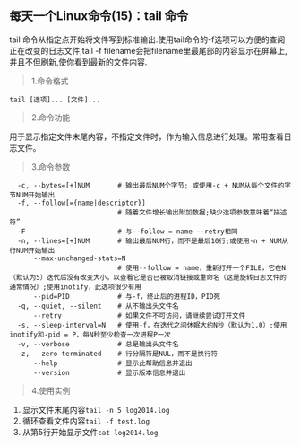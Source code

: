## 每天一个Linux命令(15)：tail 命令

tail 命令从指定点开始将文件写到标准输出.使用tail命令的-f选项可以方便的查阅正在改变的日志文件,tail -f filename会把filename里最尾部的内容显示在屏幕上,并且不但刷新,使你看到最新的文件内容.

> 1.命令格式

```shell
tail [选项]... [文件]...
```

> 2.命令功能

用于显示指定文件末尾内容，不指定文件时，作为输入信息进行处理。常用查看日志文件。

> 3.命令参数

```shell
  -c, --bytes=[+]NUM       # 输出最后NUM个字节; 或使用-c + NUM从每个文件的字节NUM开始输出
  -f, --follow[={name|descriptor}]
                           # 随着文件增长输出附加数据;缺少选项参数意味着“描述符”
  -F                       # 与--follow = name --retry相同
  -n, --lines=[+]NUM       # 输出最后NUM行，而不是最后10行;或使用-n + NUM从行NUM开始输出
      --max-unchanged-stats=N
                           # 使用--follow = name，重新打开一个FILE，它在N（默认为5）迭代后没有改变大小，以查看它是否已被取消链接或重命名（这是旋转日志文件的通常情况）;使用inotify，此选项很少有用
      --pid=PID            # 与-f，终止后的进程ID，PID死
  -q, --quiet, --silent    # 从不输出头文件名
      --retry              # 如果文件不可访问，请继续尝试打开文件
  -s, --sleep-interval=N   # 使用-f，在迭代之间休眠大约N秒（默认为1.0）;使用inotify和-pid = P，每N秒至少检查一次进程P一次
  -v, --verbose            # 总是输出头文件名
  -z, --zero-terminated    # 行分隔符是NUL，而不是换行符
      --help			   # 显示此帮助信息并退出
      --version			   # 显示版本信息并退出
```

> 4.使用实例

1. 显示文件末尾内容`tail -n 5 log2014.log`
2. 循环查看文件内容`tail -f test.log`
3. 从第5行开始显示文件`cat log2014.log`